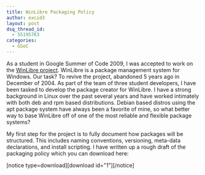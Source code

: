 ```yaml
---
title: WinLibre Packaging Policy
author: excid3
layout: post
dsq_thread_id:
  - 55195763
categories:
  - GSoC
---
```

As a student in Google Summer of Code 2009, I was accepted to work on the [WinLibre project][1]. WinLibre is a package management system for Windows. Our task? To revive the project, abandoned 5 years ago in December of 2004. As part of the team of three student developers, I have been tasked to develop the package creator for WinLibre. I have a strong background in Linux over the past several years and have worked intimately with both deb and rpm based distributions. Debian based distros using the apt package system have always been a favorite of mine, so what better way to base WinLibre off of one of the most reliable and flexible package systems?

My first step for the project is to fully document how packages will be structured. This includes naming conventions, versioning, meta-data declarations, and install scripting. I have written up a rough draft of the packaging policy which you can download here:

[notice type=download][download id="1"][/notice]

   [1]: http://www.winlibre.com/en/
